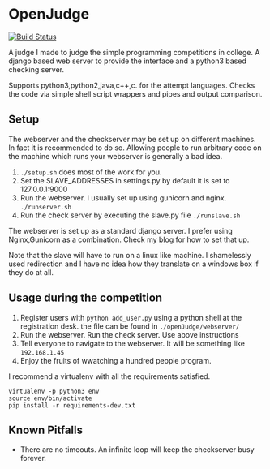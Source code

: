 OpenJudge
=========
[![Build Status](https://travis-ci.org/theSage21/openJudge.svg)](https://travis-ci.org/theSage21/openJudge)

A judge I made to judge the simple programming competitions in college.
A django based web server to provide the interface and a python3 based
checking server.


Supports python3,python2,java,c++,c. for the attempt languages.
Checks the code via simple shell script wrappers and pipes and output comparison.

Setup
-----

The webserver and the checkserver may be set up on different machines. In fact it is 
recommended to do so. Allowing people to run arbitrary code on the machine which runs
your webserver is generally a bad idea.

1. `./setup.sh` does most of the work for you.
2. Set the SLAVE_ADDRESSES in settings.py by default it is set to 127.0.0.1:9000
3. Run the webserver. I usually set up using gunicorn and nginx. `./runserver.sh`
4. Run the check server by executing the slave.py file `./runslave.sh`

The webserver is set up as a standard django server. I prefer using Nginx,Gunicorn as a 
combination. Check my [blog](http://arjoonn.blogspot.com/2015/05/django-gunicorn-and-nginx.html) for how to set that up.

Note that the slave will have to run on a linux like machine. I shamelessly used redirection
and I have no idea how they translate on a windows box if they do at all.

Usage during the competition
----------------------------

1. Register users with `python add_user.py` using a python shell at the registration desk.
   the file can be found in `./openJudge/webserver/`
2. Run the webserver. Run the check server. Use above instructions
3. Tell everyone to navigate to the webserver. It will be something like `192.168.1.45`
4. Enjoy the fruits of wwatching a hundred people program.

I recommend a virtualenv with all the requirements satisfied.
```
virtualenv -p python3 env
source env/bin/activate
pip install -r requirements-dev.txt
```

Known Pitfalls
--------------

- There are no timeouts. An infinite loop will keep the checkserver busy forever.
